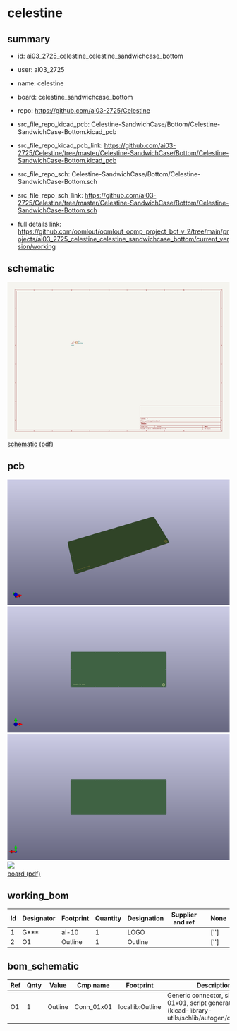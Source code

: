 # celestine
 
## summary 
* id: ai03_2725_celestine_celestine_sandwichcase_bottom
* user: ai03_2725
* name: celestine
* board: celestine_sandwichcase_bottom
* repo: https://github.com/ai03-2725/Celestine
* src_file_repo_kicad_pcb: Celestine-SandwichCase/Bottom/Celestine-SandwichCase-Bottom.kicad_pcb
* src_file_repo_kicad_pcb_link: https://github.com/ai03-2725/Celestine/tree/master/Celestine-SandwichCase/Bottom/Celestine-SandwichCase-Bottom.kicad_pcb


* src_file_repo_sch: Celestine-SandwichCase/Bottom/Celestine-SandwichCase-Bottom.sch
* src_file_repo_sch_link: https://github.com/ai03-2725/Celestine/tree/master/Celestine-SandwichCase/Bottom/Celestine-SandwichCase-Bottom.sch
* full details link: https://github.com/oomlout/oomlout_oomp_project_bot_v_2/tree/main/projects/ai03_2725_celestine_celestine_sandwichcase_bottom/current_version/working  

## schematic  
![](working_schematic_600.png)  
[schematic (pdf)](working_schematic.pdf) 






















## pcb  
![](working_3d_600.png) 
![](working_3d_front_600.png)  
![](working_3d_back_600.png)  
![](working_600.png)  
[board (pdf)](working.pdf)  

## working_bom
| Id | Designator | Footprint | Quantity | Designation | Supplier and ref |  | None | 
| --- | --- | --- | --- | --- | --- | --- | --- | 
| 1 | G*** | ai-10 | 1 | LOGO |  |  | [''] | 
| 2 | O1 | Outline | 1 | Outline |  |  | [''] | 


## bom_schematic
| Ref | Qnty | Value | Cmp name | Footprint | Description | Vendor | DNP | 
| --- | --- | --- | --- | --- | --- | --- | --- | 
| O1 | 1 | Outline | Conn_01x01 | locallib:Outline | Generic connector, single row, 01x01, script generated (kicad-library-utils/schlib/autogen/connector/) |  |  | 



